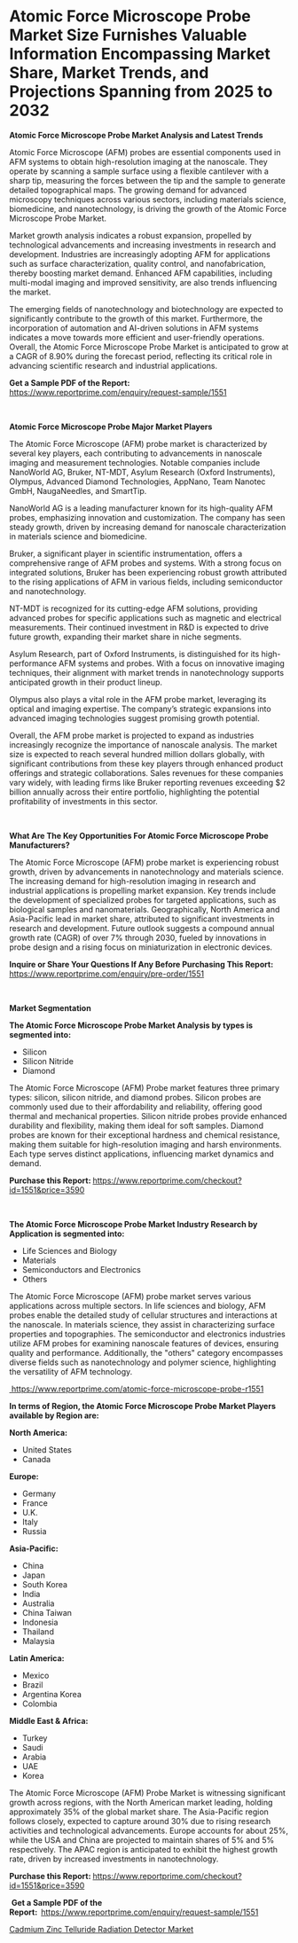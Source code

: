 <p><h1>Atomic Force Microscope Probe Market Size Furnishes Valuable Information Encompassing Market Share, Market Trends, and Projections Spanning from 2025 to 2032</h1></p><p><strong>Atomic Force Microscope Probe Market Analysis and Latest Trends</strong></p>
<p><p>Atomic Force Microscope (AFM) probes are essential components used in AFM systems to obtain high-resolution imaging at the nanoscale. They operate by scanning a sample surface using a flexible cantilever with a sharp tip, measuring the forces between the tip and the sample to generate detailed topographical maps. The growing demand for advanced microscopy techniques across various sectors, including materials science, biomedicine, and nanotechnology, is driving the growth of the Atomic Force Microscope Probe Market.</p><p>Market growth analysis indicates a robust expansion, propelled by technological advancements and increasing investments in research and development. Industries are increasingly adopting AFM for applications such as surface characterization, quality control, and nanofabrication, thereby boosting market demand. Enhanced AFM capabilities, including multi-modal imaging and improved sensitivity, are also trends influencing the market. </p><p>The emerging fields of nanotechnology and biotechnology are expected to significantly contribute to the growth of this market. Furthermore, the incorporation of automation and AI-driven solutions in AFM systems indicates a move towards more efficient and user-friendly operations. Overall, the Atomic Force Microscope Probe Market is anticipated to grow at a CAGR of 8.90% during the forecast period, reflecting its critical role in advancing scientific research and industrial applications.</p></p>
<p><strong>Get a Sample PDF of the Report:&nbsp;</strong> <a href="https://www.reportprime.com/enquiry/request-sample/1551?utm_campaign=2472&utm_medium=2&utm_source=Github&utm_content=ia&utm_term=18032025&utm_id=atomic-force-microscope-probe">https://www.reportprime.com/enquiry/request-sample/1551</a></p>
<p>&nbsp;</p>
<p><strong>Atomic Force Microscope Probe Major Market Players</strong></p>
<p><p>The Atomic Force Microscope (AFM) probe market is characterized by several key players, each contributing to advancements in nanoscale imaging and measurement technologies. Notable companies include NanoWorld AG, Bruker, NT-MDT, Asylum Research (Oxford Instruments), Olympus, Advanced Diamond Technologies, AppNano, Team Nanotec GmbH, NaugaNeedles, and SmartTip.</p><p>NanoWorld AG is a leading manufacturer known for its high-quality AFM probes, emphasizing innovation and customization. The company has seen steady growth, driven by increasing demand for nanoscale characterization in materials science and biomedicine.</p><p>Bruker, a significant player in scientific instrumentation, offers a comprehensive range of AFM probes and systems. With a strong focus on integrated solutions, Bruker has been experiencing robust growth attributed to the rising applications of AFM in various fields, including semiconductor and nanotechnology.</p><p>NT-MDT is recognized for its cutting-edge AFM solutions, providing advanced probes for specific applications such as magnetic and electrical measurements. Their continued investment in R&D is expected to drive future growth, expanding their market share in niche segments.</p><p>Asylum Research, part of Oxford Instruments, is distinguished for its high-performance AFM systems and probes. With a focus on innovative imaging techniques, their alignment with market trends in nanotechnology supports anticipated growth in their product lineup.</p><p>Olympus also plays a vital role in the AFM probe market, leveraging its optical and imaging expertise. The company’s strategic expansions into advanced imaging technologies suggest promising growth potential.</p><p>Overall, the AFM probe market is projected to expand as industries increasingly recognize the importance of nanoscale analysis. The market size is expected to reach several hundred million dollars globally, with significant contributions from these key players through enhanced product offerings and strategic collaborations. Sales revenues for these companies vary widely, with leading firms like Bruker reporting revenues exceeding $2 billion annually across their entire portfolio, highlighting the potential profitability of investments in this sector.</p></p>
<p>&nbsp;</p>
<p><strong>What Are The Key Opportunities For Atomic Force Microscope Probe Manufacturers?</strong></p>
<p><p>The Atomic Force Microscope (AFM) probe market is experiencing robust growth, driven by advancements in nanotechnology and materials science. The increasing demand for high-resolution imaging in research and industrial applications is propelling market expansion. Key trends include the development of specialized probes for targeted applications, such as biological samples and nanomaterials. Geographically, North America and Asia-Pacific lead in market share, attributed to significant investments in research and development. Future outlook suggests a compound annual growth rate (CAGR) of over 7% through 2030, fueled by innovations in probe design and a rising focus on miniaturization in electronic devices.</p></p>
<p><strong>Inquire or Share Your Questions If Any Before Purchasing This Report:</strong> <a href="https://www.reportprime.com/enquiry/pre-order/1551?utm_campaign=2472&utm_medium=2&utm_source=Github&utm_content=ia&utm_term=18032025&utm_id=atomic-force-microscope-probe">https://www.reportprime.com/enquiry/pre-order/1551</a></p>
<p>&nbsp;</p>
<p><strong>Market Segmentation</strong></p>
<p><strong>The Atomic Force Microscope Probe Market Analysis by types is segmented into:</strong></p>
<p><ul><li>Silicon</li><li>Silicon Nitride</li><li>Diamond</li></ul></p>
<p><p>The Atomic Force Microscope (AFM) Probe market features three primary types: silicon, silicon nitride, and diamond probes. Silicon probes are commonly used due to their affordability and reliability, offering good thermal and mechanical properties. Silicon nitride probes provide enhanced durability and flexibility, making them ideal for soft samples. Diamond probes are known for their exceptional hardness and chemical resistance, making them suitable for high-resolution imaging and harsh environments. Each type serves distinct applications, influencing market dynamics and demand.</p></p>
<p><strong>Purchase this Report:&nbsp;</strong><a href="https://www.reportprime.com/checkout?id=1551&price=3590&utm_campaign=2472&utm_medium=2&utm_source=Github&utm_content=ia&utm_term=18032025&utm_id=atomic-force-microscope-probe">https://www.reportprime.com/checkout?id=1551&price=3590</a></p>
<p>&nbsp;</p>
<p><strong>The Atomic Force Microscope Probe Market Industry Research by Application is segmented into:</strong></p>
<p><ul><li>Life Sciences and Biology</li><li>Materials</li><li>Semiconductors and Electronics</li><li>Others</li></ul></p>
<p><p>The Atomic Force Microscope (AFM) probe market serves various applications across multiple sectors. In life sciences and biology, AFM probes enable the detailed study of cellular structures and interactions at the nanoscale. In materials science, they assist in characterizing surface properties and topographies. The semiconductor and electronics industries utilize AFM probes for examining nanoscale features of devices, ensuring quality and performance. Additionally, the "others" category encompasses diverse fields such as nanotechnology and polymer science, highlighting the versatility of AFM technology.</p></p>
<p><a href="https://www.reportprime.com/atomic-force-microscope-probe-r1551?utm_campaign=2472&utm_medium=2&utm_source=Github&utm_content=ia&utm_term=18032025&utm_id=atomic-force-microscope-probe">&nbsp;https://www.reportprime.com/atomic-force-microscope-probe-r1551</a></p>
<p><strong>In terms of Region, the Atomic Force Microscope Probe Market Players available by Region are:</strong></p>
<p>
    <p> <strong> North America: </strong>
        <ul>
            <li>United States</li>
            <li>Canada</li>
        </ul>
        </p> 
    <p> <strong> Europe: </strong>
        <ul>
            <li>Germany</li>
            <li>France</li>
            <li>U.K.</li>
            <li>Italy</li>
            <li>Russia</li>
        </ul>
        </p> 
    <p> <strong> Asia-Pacific: </strong>
        <ul>
            <li>China</li>
            <li>Japan</li>
            <li>South Korea</li>
            <li>India</li>
            <li>Australia</li>
            <li>China Taiwan</li>
            <li>Indonesia</li>
            <li>Thailand</li>
            <li>Malaysia</li>
        </ul>
        </p> 
    <p> <strong> Latin America: </strong>
        <ul>
            <li>Mexico</li>
            <li>Brazil</li>
            <li>Argentina Korea</li>
            <li>Colombia</li>
        </ul>
        </p> 
    <p> <strong> Middle East & Africa: </strong>
        <ul>
            <li>Turkey</li>
            <li>Saudi</li>
            <li>Arabia</li>
            <li>UAE</li>
            <li>Korea</li>
        </ul>
    </p>
    </p>
<p><p>The Atomic Force Microscope (AFM) Probe Market is witnessing significant growth across regions, with the North American market leading, holding approximately 35% of the global market share. The Asia-Pacific region follows closely, expected to capture around 30% due to rising research activities and technological advancements. Europe accounts for about 25%, while the USA and China are projected to maintain shares of 5% and 5% respectively. The APAC region is anticipated to exhibit the highest growth rate, driven by increased investments in nanotechnology.</p></p>
<p><strong>Purchase this Report: </strong><a href="https://www.reportprime.com/checkout?id=1551&price=3590&utm_campaign=2472&utm_medium=2&utm_source=Github&utm_content=ia&utm_term=18032025&utm_id=atomic-force-microscope-probe">https://www.reportprime.com/checkout?id=1551&price=3590</a></p>
<p>&nbsp;<strong>Get a Sample PDF of the Report:&nbsp;&nbsp;</strong><a href="https://www.reportprime.com/enquiry/request-sample/1551?utm_campaign=2472&utm_medium=2&utm_source=Github&utm_content=ia&utm_term=18032025&utm_id=atomic-force-microscope-probe">https://www.reportprime.com/enquiry/request-sample/1551</a></p>
<p><strong></strong></p>
<p><p><a href="https://github.com/bhuraoutenc8/Market-Research-Report-List-1/blob/main/cadmium-zinc-telluride-radiation-detector-market.md?utm_campaign=2472&utm_medium=2&utm_source=Github&utm_content=ia&utm_term=18032025&utm_id=atomic-force-microscope-probe">Cadmium Zinc Telluride Radiation Detector Market</a></p></p>